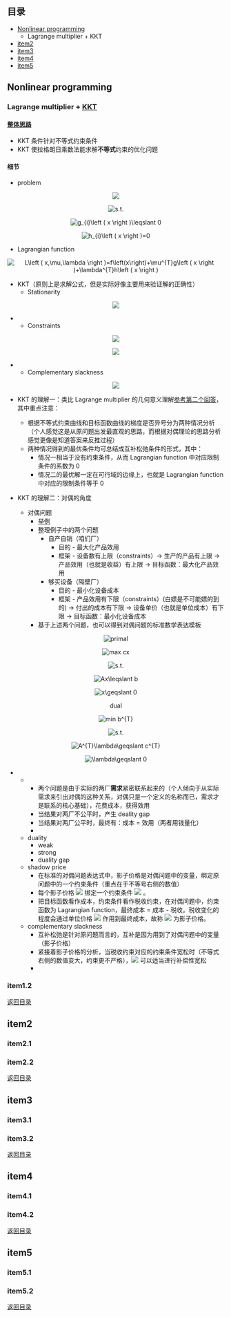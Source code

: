 ## <span id="jump0">目录<span>
  
  * [Nonlinear programming](#jump1)
    * Lagrange multiplier + KKT
  * [item2](#jump2)
  * [item3](#jump3)
  * [item4](#jump4)
  * [item5](#jump5)

## <span id="jump1">Nonlinear programming<span>

  ### Lagrange multiplier + [KKT](https://en.wikipedia.org/wiki/Karush%E2%80%93Kuhn%E2%80%93Tucker_conditions)
  
  #### [整体思路](https://www.cnblogs.com/maybe2030/p/4946256.html)
  
  * KKT 条件针对不等式约束条件
  * KKT 使拉格朗日乘数法能求解**不等式**约束的优化问题

  #### 细节
  
  * problem

<p align="center">
  <img src="https://latex.codecogs.com/png.image?\dpi{110}&space;min&space;f\left&space;(&space;x&space;\right&space;)">
<p>
  
<p align="center">
  <img src="https://latex.codecogs.com/png.image?\dpi{110}&space;s.t." title="s.t." />
<p>
  
<p align="center">
  <img src="https://latex.codecogs.com/png.image?\dpi{110}&space;g_{i}\left&space;(&space;x&space;\right&space;)\leqslant&space;0" title="g_{i}\left ( x \right )\leqslant 0" />
<p>
  
<p align="center">
  <img src="https://latex.codecogs.com/png.image?\dpi{110}&space;h_{i}\left&space;(&space;x&space;\right&space;)=0" title="h_{i}\left ( x \right )=0" />
<p>
  
  * Lagrangian function

<p align="center">
  <img src="https://latex.codecogs.com/png.image?\dpi{110}&space;L\left&space;(&space;x,\mu,\lambda&space;\right&space;)=f\left(x\right)&plus;\mu^{T}g\left&space;(&space;x&space;\right&space;)&plus;\lambda^{T}h\left&space;(&space;x&space;\right&space;)" title="L\left ( x,\mu,\lambda \right )=f\left(x\right)+\mu^{T}g\left ( x \right )+\lambda^{T}h\left ( x \right )" />
<p>
  
  * KKT（原则上是求解公式，但是实际好像主要用来验证解的正确性）
    * Stationarity 
 <p align="center">
  <img src="https://latex.codecogs.com/png.image?\dpi{110}&space;\triangledown_{x}L\left&space;(&space;x,\lambda&space;\right&space;)=0">
 <p>
  
  *
    * Constraints 

 <p align="center">
  <img src="https://latex.codecogs.com/png.image?\dpi{110}&space;g\left&space;(&space;x&space;\right&space;)\leqslant&space;0">
 <p>
   
 <p align="center">
  <img src="https://latex.codecogs.com/png.image?\dpi{110}&space;h\left&space;(&space;x&space;\right&space;)=0">
 <p>
   
  *
    * Complementary slackness 
    
 <p align="center">
  <img src="https://latex.codecogs.com/png.image?\dpi{110}&space;\mu_{i}\left&space;(&space;x&space;\right&space;)g_{i}\left&space;(&space;x&space;\right&space;)=0">
 <p>
  
  * KKT 的理解一：类比 Lagrange multiplier 的几何意义理解[参考第二个回答](https://www.zhihu.com/question/23311674)，其中重点注意：
    * 根据不等式约束曲线和目标函数曲线的梯度是否异号分为两种情况分析（个人感觉这是从原问题出发最直观的思路，而根据对偶理论的思路分析感觉更像是知道答案来反推过程）
    * 两种情况得到的最优条件均可总结成互补松弛条件的形式，其中：
      * 情况一相当于没有约束条件，从而 Lagrangian function 中对应限制条件的系数为 0
      * 情况二的最优解一定在可行域的边缘上，也就是 Lagrangian function 中对应的限制条件等于 0

  * KKT 的理解二：对偶的角度
    * 对偶问题
      * [举例](https://zhuanlan.zhihu.com/p/47989254)
      * 整理例子中的两个问题
        * 自产自销（咱们厂）
          * 目的 - 最大化产品效用
          * 框架 - 设备数有上限（constraints）-> 生产的产品有上限 -> 产品效用（也就是收益）有上限 -> 目标函数：最大化产品效用
        * 够买设备（隔壁厂）
          * 目的 - 最小化设备成本
          * 框架 - 产品效用有下限（constraints）(白嫖是不可能嫖的到的) -> 付出的成本有下限 -> 设备单价（也就是单位成本）有下限 -> 目标函数：最小化设备成本
      * 基于上述两个问题，也可以得到对偶问题的标准数学表达模板

<p align="center">
  <img src="https://latex.codecogs.com/png.image?\dpi{110}&space;primal" title="primal" />
<p>
  
<p align="center">
  <img src="https://latex.codecogs.com/png.image?\dpi{110}&space;max&space;cx&space;" title="max cx " />
<p>
  
<p align="center">
  <img src="https://latex.codecogs.com/png.image?\dpi{110}&space;s.t." title="s.t." />
<p>
  
<p align="center">
  <img src="https://latex.codecogs.com/png.image?\dpi{110}&space;Ax\leqslant&space;b" title="Ax\leqslant b" />
<p>
  
<p align="center">
  <img src="https://latex.codecogs.com/png.image?\dpi{110}&space;x\geqslant&space;0" title="x\geqslant 0" />
<p>
  
<p align="center">
  dual
<p>
  
<p align="center">
  <img src="https://latex.codecogs.com/png.image?\dpi{110}&space;min&space;b^{T}" title="min b^{T}" />
<p>
  
<p align="center">
  <img src="https://latex.codecogs.com/png.image?\dpi{110}&space;s.t." title="s.t." />
<p>
  
<p align="center">
  <img src="https://latex.codecogs.com/png.image?\dpi{110}&space;A^{T}\lambda\geqslant&space;c^{T}" title="A^{T}\lambda\geqslant c^{T}" />
<p>
  
<p align="center">
  <img src="https://latex.codecogs.com/png.image?\dpi{110}&space;\lambda\geqslant&space;0" title="\lambda\geqslant 0" />
<p>
  
  * 
    * 
      * 两个问题是由于实际的两厂**需求**紧密联系起来的（个人倾向于从实际需求来引出对偶的这种关系，对偶只是一个定义的名称而已，需求才是联系的核心基础），花费成本，获得效用
      * 当结果对两厂不公平时，产生 deality gap
      * 当结果对两厂公平时，最终有：成本 = 效用（两者用钱量化）
      * 
    * duality
      * weak
      * strong
      * duality gap
    * shadow price
      * 在标准的对偶问题表达式中，影子价格是对偶问题中的变量，绑定原问题中的一个约束条件（重点在于不等号右侧的数值）
      * 每个影子价格 ![](https://latex.codecogs.com/png.image?\dpi{110}\mu) 绑定一个约束条件 ![](https://latex.codecogs.com/png.image?\dpi{110}g\left(x\right)) 。
      * 把目标函数看作成本，约束条件看作税收约束，在对偶问题中，约束函数为 Lagrangian function，最终成本 = 成本 - 税收。税收变化的程度会通过单位价格 ![](https://latex.codecogs.com/png.image?\dpi{110}\mu) 作用到最终成本，故称 ![](https://latex.codecogs.com/png.image?\dpi{110}\mu) 为影子价格。
    * complementary slackness
      * 互补松弛是针对原问题而言的，互补是因为用到了对偶问题中的变量（影子价格）
      * 紧接着影子价格的分析，当税收约束对应的约束条件宽松时（不等式右侧的数值变大，约束更不严格），![](https://latex.codecogs.com/png.image?\dpi{110}\mu) 可以适当进行补偿性宽松
      * 
    

 
  ### item1.2
  
[返回目录](#jump0)


## <span id="jump2">item2<span>
  
  ### item2.1
 
  ### item2.2
  
 
[返回目录](#jump0)

## <span id="jump3">item3<span>
  
  ### item3.1
 
  ### item3.2

[返回目录](#jump0)

## <span id="jump4">item4<span>
  
  ### item4.1
 
  ### item4.2

[返回目录](#jump0)


## <span id="jump5">item5<span>
  
  ### item5.1
 
  ### item5.2
  
[返回目录](#jump0)
